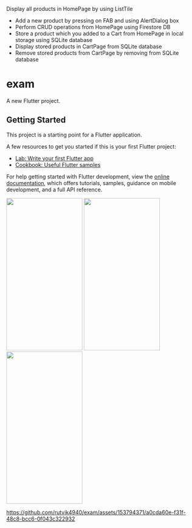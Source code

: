 Display all products in HomePage by using ListTile
- Add a new product by pressing on FAB and using AlertDialog box
- Perform CRUD operations from HomePage using Firestore DB
- Store a product which you added to a Cart from HomePage in local storage using SQLite database
- Display stored products in CartPage from SQLite database
- Remove stored products from CartPage by removing from SQLite database

# exam

A new Flutter project.

## Getting Started

This project is a starting point for a Flutter application.

A few resources to get you started if this is your first Flutter project:

- [Lab: Write your first Flutter app](https://docs.flutter.dev/get-started/codelab)
- [Cookbook: Useful Flutter samples](https://docs.flutter.dev/cookbook)

For help getting started with Flutter development, view the
[online documentation](https://docs.flutter.dev/), which offers tutorials,
samples, guidance on mobile development, and a full API reference.
<p>
  <img src="https://github.com/rutvik4940/exam/assets/153794371/4284c210-b86b-4ae0-ba29-cec308036fb2"
  height="400px" width ="200px"/>
  <img src="  https://github.com/rutvik4940/exam/assets/153794371/e4f2ac3e-114e-42e9-9b22-7fa7b039dfda"
  height="400px" width ="200px"/>
  <img src=" https://github.com/rutvik4940/exam/assets/153794371/91bcb2ed-bd5c-4807-8b93-5a0b85302527"
  height="400px" width ="200px"/>
  




https://github.com/rutvik4940/exam/assets/153794371/a0cda60e-f31f-48c8-bcc6-0f043c322932



  
</p>
